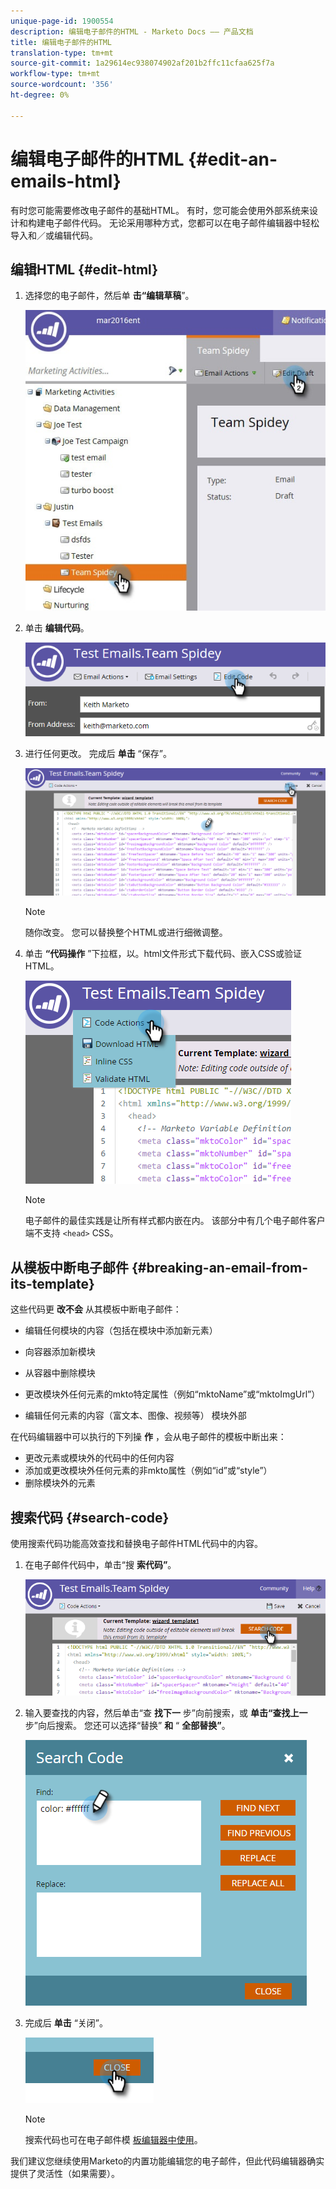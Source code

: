 ```yaml
---
unique-page-id: 1900554
description: 编辑电子邮件的HTML - Marketo Docs —— 产品文档
title: 编辑电子邮件的HTML
translation-type: tm+mt
source-git-commit: 1a29614ec938074902af201b2ffc11cfaa625f7a
workflow-type: tm+mt
source-wordcount: '356'
ht-degree: 0%

---
```



# 编辑电子邮件的HTML {#edit-an-emails-html}

有时您可能需要修改电子邮件的基础HTML。 有时，您可能会使用外部系统来设计和构建电子邮件代码。 无论采用哪种方式，您都可以在电子邮件编辑器中轻松导入和／或编辑代码。

## 编辑HTML {#edit-html}

1. 选择您的电子邮件，然后单 **击“编辑草稿**”。

   ![](assets/teamspidey.jpg)

1. 单击 **编辑代码**。

   ![](assets/two-4.png)

1. 进行任何更改。 完成后 **单击** “保存”。

   ![](assets/three-3.png)

   >[!NOTE]
   >
   >随你改变。 您可以替换整个HTML或进行细微调整。

1. 单击 **“代码操作** ”下拉框，以。html文件形式下载代码、嵌入CSS或验证HTML。

   ![](assets/four-2.png)

   >[!NOTE]
   >
   >电子邮件的最佳实践是让所有样式都内嵌在内。 该部分中有几个电子邮件客户端不支持 `<head>` CSS。

## 从模板中断电子邮件 {#breaking-an-email-from-its-template}

这些代码更 **改不会** 从其模板中断电子邮件：

* 编辑任何模块的内容（包括在模块中添加新元素）
* 向容器添加新模块
* 从容器中删除模块

* 更改模块外任何元素的mkto特定属性（例如“mktoName”或“mktoImgUrl”）
* 编辑任何元素的内容（富文本、图像、视频等） 模块外部

在代码编辑器中可以执行的下列操 **作** ，会从电子邮件的模板中断出来：

* 更改元素或模块外的代码中的任何内容
* 添加或更改模块外任何元素的非mkto属性（例如“id”或“style”）
* 删除模块外的元素

## 搜索代码 {#search-code}

使用搜索代码功能高效查找和替换电子邮件HTML代码中的内容。

1. 在电子邮件代码中，单击“搜 **索代码”**。

   ![](assets/five-2.png)

1. 输入要查找的内容，然后单击“查 **找下一** 步”向前搜索，或 **单击“查找上一** 步”向后搜索。 您还可以选择“替换” **和** “ **全部替换”**。

   ![](assets/six-1.png)

1. 完成后 **单击** “关闭”。

   ![](assets/seven.png)

   >[!NOTE]
   >
   >搜索代码也可在电子邮件模 [板编辑器中使用](http://docs.marketo.com/display/DOCS/Create+a+New+Email+Template)。

我们建议您继续使用Marketo的内置功能编辑您的电子邮件，但此代码编辑器确实提供了灵活性（如果需要）。
